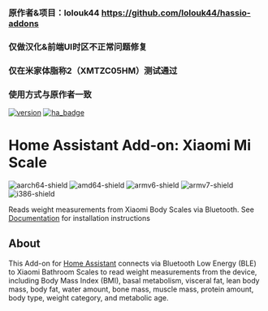### 原作者&项目：lolouk44 https://github.com/lolouk44/hassio-addons
### 仅做汉化&前端UI时区不正常问题修复
### 仅在米家体脂称2（XMTZC05HM）测试通过
### 使用方式与原作者一致

[![version](https://img.shields.io/github/v/release/MIKU-N/hassio-addons)](https://github.com/MIKU-N/hassio-addons/releases)
[![ha_badge](https://img.shields.io/badge/Home%20Assistant-Add%20On-blue.svg)](https://www.home-assistant.io/)
# Home Assistant Add-on: Xiaomi Mi Scale

[aarch64-shield]: https://img.shields.io/badge/aarch64-yes-green.svg
[amd64-shield]: https://img.shields.io/badge/amd64-yes-green.svg
[armv6-shield]: https://img.shields.io/badge/armv6-yes-green.svg
[armv7-shield]: https://img.shields.io/badge/armv7-yes-green.svg
[i386-shield]: https://img.shields.io/badge/i386-yes-green.svg
![aarch64-shield]
![amd64-shield]
![armv6-shield]
![armv7-shield]
![i386-shield]

Reads weight measurements from Xiaomi Body Scales via Bluetooth. See [Documentation](https://github.com/MIKU-N/hassio-addons/tree/master/mi-scale/DOCS.md) for installation instructions

## About
This Add-on for [Home Assistant](https://www.home-assistant.io/) connects via Bluetooth Low Energy (BLE) to Xiaomi Bathroom Scales to read weight measurements from the device, including Body Mass Index (BMI), basal metabolism, visceral fat, lean body mass, body fat, water amount, bone mass, muscle mass, protein amount, body type, weight category, and metabolic age.

